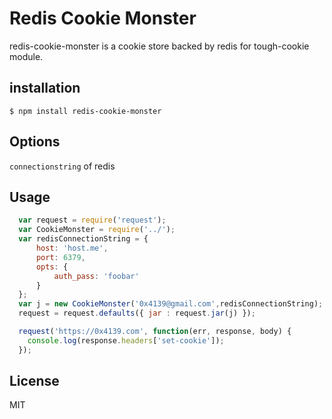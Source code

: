 # Redis Cookie Monster

redis-cookie-monster is a cookie store backed by redis for tough-cookie module.


## installation

    $ npm install redis-cookie-monster

## Options

  `connectionstring` of redis

## Usage
```javascript
  var request = require('request');
  var CookieMonster = require('../');
  var redisConnectionString = {
      host: 'host.me',
      port: 6379,
      opts: {
          auth_pass: 'foobar'
      }
  };
  var j = new CookieMonster('0x4139@gmail.com',redisConnectionString);
  request = request.defaults({ jar : request.jar(j) });

  request('https://0x4139.com', function(err, response, body) {
  	console.log(response.headers['set-cookie']);
  });
```
## License

 MIT

